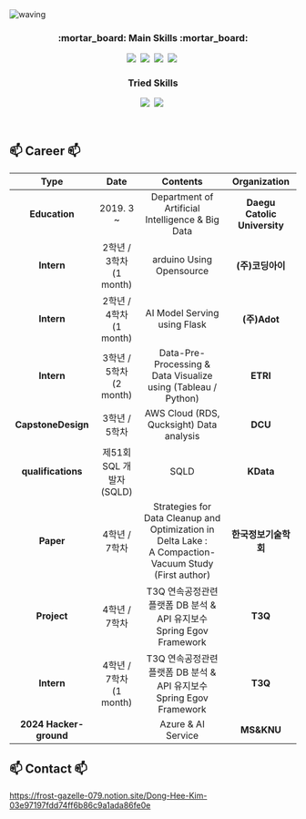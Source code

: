 ## <a id="waving">
![waving](https://capsule-render.vercel.app/api?type=waving&height=200&text=DongHee-Kim&fontSize=60&fontAlign=50&fontAlignY=40&color=gradient)

<h3 align="center">:mortar_board: Main Skills :mortar_board:</h3>

<p align="center">
  <img src="https://img.shields.io/badge/Python-3766AB?style=flat-square&logo=Python&logoColor=white"/></a>&nbsp
  <img src="https://img.shields.io/badge/Mysql-E6B91E?style=flat-square&logo=MySql&logoColor=white"/></a>&nbsp
  <img src="https://img.shields.io/badge/MariaDB-003545?style=flat-square&logo=mariaDB&logoColor=white"/></a>&nbsp
  <img src="https://img.shields.io/badge/Amazon AWS-232F3E?style=flat-square&logo=amazonaws&logoColor=white"/></a>&nbsp
</p>

<h3 align="center"> Tried Skills </h3>

<p align="center">
  <img src="https://img.shields.io/badge/Flask-000000?style=flat-square&logo=flask&logoColor=white"></a>&nbsp
  <img src="https://img.shields.io/badge/Spring-6DB33F?style=flat-square&logo=Spring&logoColor=white"/></a>&nbsp
</p>

<br>

## 📫 Career 📫

| **Type** | **Date** | **Contents** | **Organization** |
|:--------:|:--------:|:--------:|:--------:|
| **Education** | 2019. 3 ~  | Department of Artificial Intelligence & Big Data | **Daegu Catolic University** |
| **Intern** | 2학년 / 3학차<br>(1 month) | arduino Using Opensource | **(주)코딩아이** |
| **Intern** | 2학년 / 4학차<br>(1 month)  | AI Model Serving using Flask | **(주)Adot** |
| **Intern** | 3학년 / 5학차<br>(2 month)  | Data-Pre-Processing & Data Visualize using (Tableau / Python) | **ETRI** |
| **CapstoneDesign** | 3학년 / 5학차  | AWS Cloud (RDS, Qucksight) Data analysis | **DCU** |
| **qualifications** | 제51회 SQL 개발자<br>(SQLD)  | SQLD | **KData** |
| **Paper** | 4학년 / 7학차 | Strategies for Data Cleanup and Optimization in Delta Lake : <br>A Compaction-Vacuum Study (First author) | **한국정보기술학회** |
| **Project** | 4학년 / 7학차 | T3Q 연속공정관련 플랫폼 DB 분석 & API 유지보수<br>Spring Egov Framework | **T3Q** |
| **Intern** | 4학년 / 7학차<br>(1 month) | T3Q 연속공정관련 플랫폼 DB 분석 & API 유지보수<br>Spring Egov Framework | **T3Q** |
| **2024 Hacker-ground** |  | Azure & AI Service | **MS&KNU** |

## 📫 Contact 📫

https://frost-gazelle-079.notion.site/Dong-Hee-Kim-03e97197fdd74ff6b86c9a1ada86fe0e

<br>
<!--
**donghee-kim775/donghee-kim775** is a ✨ _special_ ✨ repository because its `README.md` (this file) appears on your GitHub profile.

Here are some ideas to get you started:

- 🔭 I’m currently working on ...
- 🌱 I’m currently learning ...
- 👯 I’m looking to collaborate on ...
- 🤔 I’m looking for help with ...
- 💬 Ask me about ...
- 📫 How to reach me: ...
- 😄 Pronouns: ...
- ⚡ Fun fact: ...
-->
